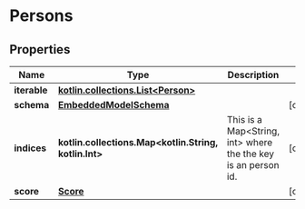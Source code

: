 
# Persons

## Properties
Name | Type | Description | Notes
------------ | ------------- | ------------- | -------------
**iterable** | [**kotlin.collections.List&lt;Person&gt;**](Person.md) |  | 
**schema** | [**EmbeddedModelSchema**](EmbeddedModelSchema.md) |  |  [optional]
**indices** | **kotlin.collections.Map&lt;kotlin.String, kotlin.Int&gt;** | This is a Map&lt;String, int&gt; where the the key is an person id. |  [optional]
**score** | [**Score**](Score.md) |  |  [optional]



